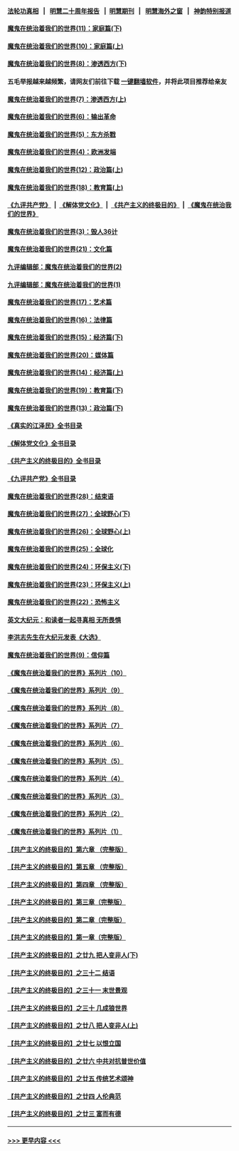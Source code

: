 #### [法轮功真相](https://github.com/gfw-breaker/truth/blob/master/README.md?t=0) &nbsp;&nbsp;|&nbsp;&nbsp; [明慧二十周年报告](https://github.com/gfw-breaker/mh-reports/blob/master/README.md?t=0) &nbsp;&nbsp;|&nbsp;&nbsp;[明慧期刊](https://github.com/gfw-breaker/mh-qikan) &nbsp;&nbsp;|&nbsp;&nbsp; [明慧海外之窗](https://github.com/gfw-breaker/mh-news/blob/master/README.md?t=0) &nbsp;&nbsp;|&nbsp;&nbsp; [神韵特别报道](https://github.com/gfw-breaker/mh-news/blob/master/shenyun.md?t=0)
#### [魔鬼在统治着我们的世界(11)：家庭篇(下)](../pages/nsc422/n10440961.md?t=12062050) 
#### [魔鬼在统治着我们的世界(10)：家庭篇(上)](../pages/nsc422/n10435448.md?t=12062050) 
#### [魔鬼在统治着我们的世界(8)：渗透西方(下)](../pages/nsc422/n10429603.md?t=12062050) 
#### 五毛举报越来越频繁，请网友们前往下载 [一键翻墙软件](https://github.com/gfw-breaker/ssr-accounts)，并将此项目推荐给亲友
#### [魔鬼在统治着我们的世界(7)：渗透西方(上)](../pages/nsc422/n10426013.md?t=12062050) 
#### [魔鬼在统治着我们的世界(6)：输出革命](../pages/nsc422/n10421536.md?t=12062050) 
#### [魔鬼在统治着我们的世界(5)：东方杀戮](../pages/nsc422/n10417707.md?t=12062050) 
#### [魔鬼在统治着我们的世界(4)：欧洲发端](../pages/nsc422/n10414890.md?t=12062050) 
#### [魔鬼在统治着我们的世界(12)：政治篇(上)](../pages/nsc422/n10444576.md?t=12062050) 
#### [魔鬼在统治着我们的世界(18)：教育篇(上)](../pages/nsc422/n10526970.md?t=12062050) 
#### [《九评共产党》](https://github.com/begood0513/9ping.md/blob/master/README.md) &nbsp;|&nbsp; [《解体党文化》](../../../../jtdwh.md/blob/master/README.md)  &nbsp;|&nbsp; [《共产主义的终极目的》](../../../../gczydzjmd.md/blob/master/README.md) &nbsp;|&nbsp; [《魔鬼在统治我们的世界》](../../../../mgztzwmdsj.md/blob/master/README.md) 
#### [魔鬼在统治着我们的世界(3)：毁人36计](../pages/nsc422/n10411583.md?t=12062050) 
#### [魔鬼在统治着我们的世界(21)：文化篇](../pages/nsc422/n10597706.md?t=12062050) 
#### [九评编辑部：魔鬼在统治着我们的世界(2)](../pages/nsc422/n10410036.md?t=12062050) 
#### [九评编辑部：魔鬼在统治着我们的世界(1)](../pages/nsc422/n10406825.md?t=12062050) 
#### [魔鬼在统治着我们的世界(17)：艺术篇](../pages/nsc422/n10499093.md?t=12062050) 
#### [魔鬼在统治着我们的世界(16)：法律篇](../pages/nsc422/n10485969.md?t=12062050) 
#### [魔鬼在统治着我们的世界(15)：经济篇(下)](../pages/nsc422/n10469975.md?t=12062050) 
#### [魔鬼在统治着我们的世界(20)：媒体篇](../pages/nsc422/n10586579.md?t=12062050) 
#### [魔鬼在统治着我们的世界(14)：经济篇(上)](../pages/nsc422/n10457370.md?t=12062050) 
#### [魔鬼在统治着我们的世界(19)：教育篇(下)](../pages/nsc422/n10564808.md?t=12062050) 
#### [魔鬼在统治着我们的世界(13)：政治篇(下)](../pages/nsc422/n10448270.md?t=12062050) 
#### [《真实的江泽民》全书目录](../pages/nsc422/n13721399.md?t=12062050) 
#### [《解体党文化》全书目录](../pages/nsc422/n13721157.md?t=12062050) 
#### [《共产主义的终极目的》全书目录](../pages/nsc422/n13721048.md?t=12062050) 
#### [《九评共产党》全书目录](../pages/nsc422/n13708085.md?t=12062050) 
#### [魔鬼在统治着我们的世界(28)：结束语](../pages/nsc422/n10936246.md?t=12062050) 
#### [魔鬼在统治着我们的世界(27)：全球野心(下)](../pages/nsc422/n10928319.md?t=12062050) 
#### [魔鬼在统治着我们的世界(26)：全球野心(上)](../pages/nsc422/n10900318.md?t=12062050) 
#### [魔鬼在统治着我们的世界(25)：全球化](../pages/nsc422/n10788205.md?t=12062050) 
#### [魔鬼在统治着我们的世界(24)：环保主义(下)](../pages/nsc422/n10695307.md?t=12062050) 
#### [魔鬼在统治着我们的世界(23)：环保主义(上)](../pages/nsc422/n10688613.md?t=12062050) 
#### [魔鬼在统治着我们的世界(22)：恐怖主义](../pages/nsc422/n10614727.md?t=12062050) 
#### [英文大纪元：和读者一起寻真相 无所畏惧](../pages/nsc422/n12542027.md?t=12062050) 
#### [李洪志先生在大纪元发表《大选》](../pages/nsc422/n12534746.md?t=12062050) 
#### [魔鬼在统治着我们的世界(9)：信仰篇](../pages/nsc422/n10432159.md?t=12062050) 
#### [《魔鬼在统治着我们的世界》系列片（10）](../pages/nsc422/n12292670.md?t=12062050) 
#### [《魔鬼在统治着我们的世界》系列片（9）](../pages/nsc422/n12290859.md?t=12062050) 
#### [《魔鬼在统治着我们的世界》系列片（8）](../pages/nsc422/n12287445.md?t=12062050) 
#### [《魔鬼在统治着我们的世界》系列片（7）](../pages/nsc422/n12283425.md?t=12062050) 
#### [《魔鬼在统治着我们的世界》系列片（6）](../pages/nsc422/n12282314.md?t=12062050) 
#### [《魔鬼在统治着我们的世界》系列片（5）](../pages/nsc422/n12281419.md?t=12062050) 
#### [《魔鬼在统治着我们的世界》系列片（4）](../pages/nsc422/n12274024.md?t=12062050) 
#### [《魔鬼在统治着我们的世界》系列片（3）](../pages/nsc422/n12271322.md?t=12062050) 
#### [《魔鬼在统治着我们的世界》系列片（2）](../pages/nsc422/n12269049.md?t=12062050) 
#### [《魔鬼在统治着我们的世界》系列片（1）](../pages/nsc422/n12267575.md?t=12062050) 
#### [【共产主义的终极目的】第六章 （完整版）](../pages/nsc422/n11428913.md?t=12062050) 
#### [【共产主义的终极目的】第五章 （完整版）](../pages/nsc422/n11428912.md?t=12062050) 
#### [【共产主义的终极目的】第四章 （完整版）](../pages/nsc422/n11428907.md?t=12062050) 
#### [【共产主义的终极目的】第三章（完整版）](../pages/nsc422/n11428848.md?t=12062050) 
#### [【共产主义的终极目的】第二章（完整版）](../pages/nsc422/n11428831.md?t=12062050) 
#### [【共产主义的终极目的】第一章（完整版）](../pages/nsc422/n11417651.md?t=12062050) 
#### [【共产主义的终极目的】之廿九 把人变非人(下)](../pages/nsc422/n11344140.md?t=12062050) 
#### [【共产主义的终极目的】之三十二 结语](../pages/nsc422/n11360535.md?t=12062050) 
#### [【共产主义的终极目的】之三十一 末世景观](../pages/nsc422/n11351129.md?t=12062050) 
#### [【共产主义的终极目的】之三十 几成狼世界](../pages/nsc422/n11348280.md?t=12062050) 
#### [【共产主义的终极目的】之廿八 把人变非人(上)](../pages/nsc422/n11340492.md?t=12062050) 
#### [【共产主义的终极目的】之廿七 以恨立国](../pages/nsc422/n11336944.md?t=12062050) 
#### [【共产主义的终极目的】之廿六 中共对抗普世价值](../pages/nsc422/n11324785.md?t=12062050) 
#### [【共产主义的终极目的】之廿五 传统艺术颂神](../pages/nsc422/n11296396.md?t=12062050) 
#### [【共产主义的终极目的】之廿四 人伦典范](../pages/nsc422/n11296397.md?t=12062050) 
#### [【共产主义的终极目的】之廿三 富而有德](../pages/nsc422/n11283598.md?t=12062050) 

----
#### [ >>> 更早内容 <<< ](../indexes/nsc422-earlier.md)
